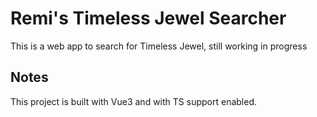 # Remi's Timeless Jewel Searcher

This is a web app to search for Timeless Jewel, still working in progress

## Notes

This project is built with Vue3 and with TS support enabled.


